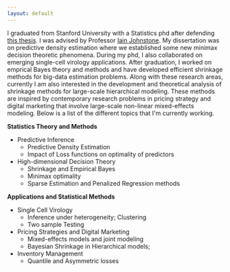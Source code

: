 ```yaml
---
layout: default
---
```


I graduated from Stanford University with a Statistics phd after defending [this thesis](http://www-bcf.usc.edu/~gourab/gourab-thesis.pdf). I was advised by Professor [Iain Johnstone](http://statweb.stanford.edu/~imj/). My dissertation was on predictive density estimation where we established some new minimax decision theoretic phenomena. During my phd, I also collaborated on emerging single-cell virology applications. After graduation, I worked on emprical Bayes theory and methods and have developed efficient shrinkage methods for big-data estimation problems. Along with these research areas, currently I am also interested in the development and theoretical analysis of shrinkage methods for large-scale hierarchical modeling.  These methods are inspired by contemporary research problems in pricing strategy and digital marketing that involve large-scale non-linear mixed-effects modeling. Below is a list of the different topics that I'm currently working.

**Statistics Theory and Methods** 
  - Predictive Inference 
    - Predictive Density Estimation
    - Impact of Loss functions on optimality of predictors
  - High-dimensional Decision Theory 
    - Shrinkage and Empirical Bayes 
    - Minimax optimality   
    - Sparse Estimation and Penalized Regression methods  

**Applications and Statistical Methods**
  - Single Cell Virology
    - Inference under heterogeneity; Clustering 
    - Two sample Testing
  - Pricing Strategies and Digital Marketing
    - Mixed-effects models and joint modeling
    - Bayesian Shrinkage in Hierarchical models; 
  - Inventory Management 
    - Quantile and Asymmetric losses  


<!--
<br/>
I am an Assistant Professor of Data Sciences and Operations in the University of Southern California. I am a member of the USC Marshall Statistics Group. I graduated from Stanford University with a Statistics PhD in 2013, after defending <a href='http://www-bcf.usc.edu/~gourab/gourab-thesis.pdf'><i><font face="verdana" color="teal">this thesis</font></i></a>.  My advisor at Stanford was  <a href='http://statweb.stanford.edu/~imj/'><font face="verdana" color="teal"> Iain Johnstone</font></a>. Prior to that, I studied at <a href='http://www.isical.ac.in'><font face="verdana" color="teal">Indian Statistical Institute</font></a> for my  Bachelor's and Master's degrees. 
<br/>
<br/>
<b>Research Interests:</b>  
My research interests include high-dimensional statistics, empirical Bayes &amp shrinkage methods, penalized regression and statistical prediction analysis. I am particularly interested in formulating new Bayes and empirical Bayes methods with optimal frequentist properties in estimation and prediction problems. I am also involved in developing novel statistical algorithms for big-data applications in health-care and management sciences. These applications involves two-sample inferences, data-driven segmentations and dynamic predictions which are again compounded with heterogeniety and sparsity issues. 
<br/>
&#9658; <b>Methods:</b> Predictive Inference, Empirical Bayes and Shrinkage Methodology, Sparse Estimation, Cross-classified models, Mixed-effects modeling
<br/>
&#9658; <b>Applications:</b> Single-Cell Virology, Inventory Management, Optimal Pricing of digital goods.   
<br/>
-->

